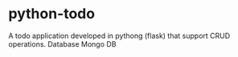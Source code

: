 # python-todo
A todo application developed in pythong (flask) that support CRUD operations. Database Mongo DB
